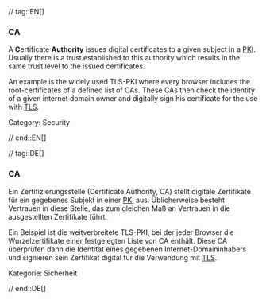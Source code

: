 // tag::EN[]
### CA

A **C**ertificate **Authority** issues digital certificates to a given subject
in a [PKI](#term-pki). Usually there is a trust established to this authority
which results in the same trust level to the issued certificates.

An example is the widely used TLS-PKI where every browser includes the
root-certificates of a defined list of CAs. These CAs then check the identity
of a given internet domain owner and digitally sign his certificate for the use
with [TLS](#term-tls).

Category: Security


// end::EN[]

// tag::DE[]
### CA

Ein Zertifizierungsstelle (Certificate Authority, CA) stellt digitale
Zertifikate für ein gegebenes Subjekt in einer [PKI](#term-pki)
aus. Üblicherweise besteht Vertrauen in diese Stelle, das zum gleichen
Maß an Vertrauen in die ausgestellten Zertifikate führt.

Ein Beispiel ist die weitverbreitete TLS-PKI, bei der jeder Browser
die Wurzelzertifikate einer festgelegten Liste von CA enthält. Diese
CA überprüfen dann die Identität eines gegebenen
Internet-Domaininhabers und signieren sein Zertifikat digital für die
Verwendung mit [TLS](#term-tls).

Kategorie: Sicherheit



// end::DE[]

